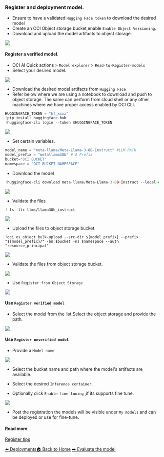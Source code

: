 ### Register and deployment model.

- Ensure to have a validated `Hugging Face token` to download the desired model
- Create an OCI Object storage bucket,enable `Enable Object Versioning`.
- Download and upload the model artifacts to object storage.

![](images/create_bucket.png)

#### Register a verified model.
- OCI AI Quick actions > `Model explorer` > `Read-to-Register-models`
- Select your desired model.

![](images/register_model.png)

- Download the desired model artifacts from `Hugging Face`
- Refer below where we are using a notebook to download and push to object storage. The same can perform from cloud shell or any other machines where we have proper access enabled by OCI CLI.

```python
HUGGINGFACE_TOKEN = "hf_xxxx"
!pip install huggingface-hub
!huggingface-cli login --token $HUGGINGFACE_TOKEN 
```

![](images/hf_login.png)

- Set certain variables.

```python
model_name = "meta-llama/Meta-Llama-3-8B-Instruct" #LLM PATH
model_prefix = "metallama38b" # A Prefix
bucket="OCI BUCKET"
namespace = "OCI BUCKET NAMESPACE"
```

- Download the model

```python
!huggingface-cli download meta-llama/Meta-Llama-3-8B-Instruct --local-dir ${model_prefix} --quiet
```
![](images/download_from_hf.png)

- Validate the files
```shell
! ls -ltr llms/llama38b_instruct
```

![](images/ls-llms.png)

- Upload the files to object storage bucket.
```shell
!oci os object bulk-upload --src-dir ${model_prefix} --prefix "${model_prefix}/" -bn $bucket -ns $namespace --auth "resource_principal"
```
![](images/upload_artifacts_to_os.png)
- Validate the files from object storage bucket.

![](images/object-files.png)

- Use `Register from Object Storage`

![](images/register_llm.png)

#### Use `Register verified model`

- Select the model from the list.Select the object storage and provide the path.

![](images/use_register_llm.png)

#### Use `Register unverified model`

- Provide a  `Model name`

![](images/unreg_model.png)

- Select the bucket name and path where the model's artifacts are available.

- Select the desired `Inference container`.

- Optionally click `Enable fine tuning` ,if its supports fine tune.

![](images/unregisteredmodel.png)

- Post the registration the models will be visible under `My models` and can be deployed or use for fine-tune.

#### Read more 
[Register tips](https://github.com/oracle-samples/oci-data-science-ai-samples/blob/main/ai-quick-actions/register-tips.md)

[⬅️ Deployments](deployments.md)[🏠 Back to Home](../README.md) [➡️ Evaluate the model](evaluations.md)











